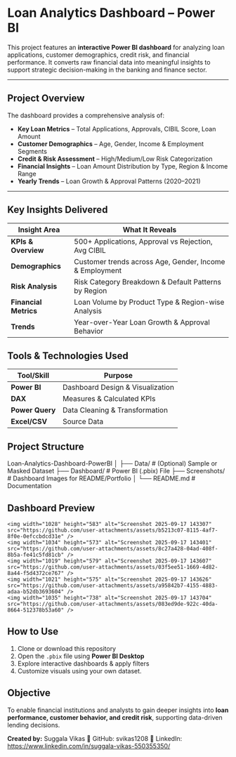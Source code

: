 #  Loan Analytics Dashboard – Power BI

This project features an **interactive Power BI dashboard** for analyzing loan applications, customer demographics, credit risk, and financial performance. It converts raw financial data into meaningful insights to support strategic decision-making in the banking and finance sector.

---

##  Project Overview

The dashboard provides a comprehensive analysis of:

-  **Key Loan Metrics** – Total Applications, Approvals, CIBIL Score, Loan Amount
-  **Customer Demographics** – Age, Gender, Income & Employment Segments
-  **Credit & Risk Assessment** – High/Medium/Low Risk Categorization
-  **Financial Insights** – Loan Amount Distribution by Type, Region & Income Range
-  **Yearly Trends** – Loan Growth & Approval Patterns (2020–2021)

---

##  Key Insights Delivered

| Insight Area     | What It Reveals |
|------------------|------------------------------------------------|
| **KPIs & Overview** | 500+ Applications, Approval vs Rejection, Avg CIBIL |
| **Demographics** | Customer trends across Age, Gender, Income & Employment |
| **Risk Analysis** | Risk Category Breakdown & Default Patterns by Region |
| **Financial Metrics** | Loan Volume by Product Type & Region-wise Analysis |
| **Trends** | Year-over-Year Loan Growth & Approval Behavior |

## Tools & Technologies Used

| Tool/Skill | Purpose |
|------------|--------|
| **Power BI** | Dashboard Design & Visualization |
| **DAX** | Measures & Calculated KPIs |
| **Power Query** | Data Cleaning & Transformation |
| **Excel/CSV** | Source Data |

## Project Structure

Loan-Analytics-Dashboard-PowerBI
│
├── Data/ # (Optional) Sample or Masked Dataset
├── Dashboard/ # Power BI (.pbix) File
├── Screenshots/ # Dashboard Images for README/Portfolio
│
└── README.md # Documentation

##  Dashboard Preview
    <img width="1028" height="583" alt="Screenshot 2025-09-17 143307" src="https://github.com/user-attachments/assets/b5213c07-8115-4af7-8f0e-0efccbdcd31e" />
    <img width="1034" height="573" alt="Screenshot 2025-09-17 143401" src="https://github.com/user-attachments/assets/8c27a428-04ad-408f-8b5a-fe41c5fd81cb" />
    <img width="1019" height="579" alt="Screenshot 2025-09-17 143607" src="https://github.com/user-attachments/assets/03f5ee51-1669-4d82-8a44-f5d4372ce767" />
    <img width="1021" height="575" alt="Screenshot 2025-09-17 143626" src="https://github.com/user-attachments/assets/a95842b7-4155-4883-adaa-b52db3693604" />
    <img width="1035" height="738" alt="Screenshot 2025-09-17 143704" src="https://github.com/user-attachments/assets/083ed9de-922c-40da-8664-512378b53a60" />
##  How to Use

1. Clone or download this repository  
2. Open the `.pbix` file using **Power BI Desktop**  
3. Explore interactive dashboards & apply filters  
4. Customize visuals using your own dataset.

##  Objective

To enable financial institutions and analysts to gain deeper insights into **loan performance, customer behavior, and credit risk**, supporting data-driven lending decisions.

**Created by:** Suggala Vikas 
🔗 GitHub: svikas1208
🔗 LinkedIn: https://www.linkedin.com/in/suggala-vikas-550355350/


